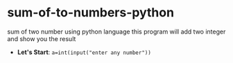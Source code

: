 # sum-of-to-numbers-python
sum of two number using python language
this program will add two integer and show you the result
- **Let's Start**: `a=int(input("enter any number"))`
